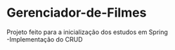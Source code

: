 # Gerenciador-de-Filmes

Projeto feito para a inicialização dos estudos em Spring
<br>
-Implementação do CRUD
